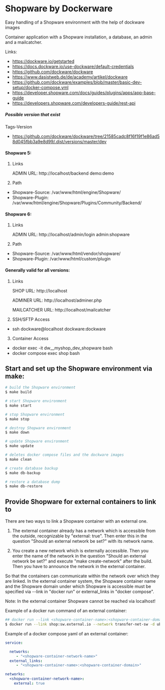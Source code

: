 # Shopware by Dockerware

Easy handling of a Shopware environment with the help of dockware images

Container application with a Shopware installation, a database,
an admin and a mailcatcher.

Links:
- https://dockware.io/getstarted
- https://docs.dockware.io/use-dockware/default-credentials
- https://github.com/dockware/dockware
- https://www.dasistweb.de/de/academy/artikel/dockware
- https://github.com/dockware/examples/blob/master/basic-dev-setup/docker-compose.yml
- https://developer.shopware.com/docs/guides/plugins/apps/app-base-guide
- https://developers.shopware.com/developers-guide/rest-api


##### Possible version that exist
Tags-Version
- https://github.com/dockware/dockware/tree/21585cadc8f16f19f1e86ad58d045fbb3a9e8d99/.dist/versions/master/dev

#### Shopware 5:

1. Links

   ADMIN URL: http://localhost/backend demo:demo


2. Path

- Shopware-Source:  /var/www/html/engine/Shopware/
- Shopware-Plugin:  /var/www/html/engine/Shopware/Plugins/Community/Backend/


#### Shopware 6:

1. Links

   ADMIN URL: http://localhost/admin/login admin:shopware


2. Path

- Shopware-Source:  /var/www/html/vendor/shopware/
- Shopware-Plugin:  /var/www/html/custom/plugin



#### Generally valid for all versions:

1. Links

   SHOP URL: http://localhost

   ADMINER URL: http://localhost/adminer.php

   MAILCATCHER URL: http://localhost/mailcatcher


2. SSH/SFTP Access

- ssh dockware@localhost dockware:dockware


3. Container Access

- docker exec -it dw__myshop_dev_shopware bash
- docker compose exec shop bash


## Start and set up the Shopware environment via make:

```bash
# build the Shopware environment
$ make build
```

```bash
# start Shopware environment 
$ make start
```

```bash
# stop Shopware environment 
$ make stop
```

```bash
# destroy Shopware environment 
$ make down
```

```bash
# update Shopware environment 
$ make update
```

```bash
# deletes docker compose files and the dockware images
$ make clean
```

```bash
# create database backup
$ make db-backup
```

```bash
# restore a database dump
$ make db-restore
```

## Provide Shopware for external containers to link to

There are two ways to link a Shopware container with an external one.

1) The external container already has a network which is accessible from the outside, recognizable by "external: true". 
   Then enter this in the question "Should an external network be set?" with its network name.

2) You create a new network which is externally accessible. Then you enter the name of the network in the question 
   "Should an external network be set?" and execute "make create-network" after the build.
   Then you have to announce the network in the external container.

So that the containers can communicate within the network over which they are linked. 
In the external container system, the Shopware container name and the Shopware domain 
under which Shopware is accessible must be specified via --link in "docker run" or external_links in "docker compose".

Note: In the external container Shopware cannot be reached via localhost!

Example of a docker run command of an external container:
```bash
## docker run --link <shopware-container-name>:<shopware-container-domain> --network <external-network-sw> -d ubuntu:latest
$ docker run --link shop:sw.external.io --network transfer-net-sw -d ubuntu:latest
```

Example of a docker compose yaml of an external container:
```yaml
service:

  networks:
     - "<shopware-container-network-name>"
  external_links:
     - "<shopware-container-name>:<shopware-container-domain>"

networks:
  <shopware-container-network-name>:
    external: true
```